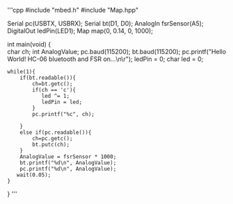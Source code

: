 '''cpp
#include "mbed.h"
#include "Map.hpp"

Serial pc(USBTX, USBRX);
Serial bt(D1, D0);
AnalogIn fsrSensor(A5);
DigitalOut ledPin(LED1);
Map map(0, 0.14, 0, 1000);

int main(void)
{   
    char ch;
    int AnalogValue;
    pc.baud(115200);
    bt.baud(115200);
    pc.printf("Hello World! HC-06 bluetooth and FSR on...\n\r");
    ledPin = 0;
    char led = 0;
    
    while(1){
        if(bt.readable()){
            ch=bt.getc();
            if(ch == 'c'){
               led ^= 1;
               ledPin = led;
            }
            pc.printf("%c", ch);

        }
        else if(pc.readable()){
            ch=pc.getc();
            bt.putc(ch);
        }
        AnalogValue = fsrSensor * 1000;
        bt.printf("%d\n", AnalogValue);
        pc.printf("%d\n", AnalogValue);
       wait(0.05);
    }
}
'''
